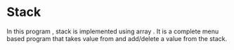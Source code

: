 # Stack
In this program , stack is implemented using array . It is a complete menu based program that takes value from and add/delete a value from the stack. 
